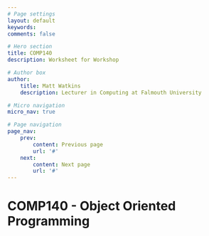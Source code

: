 ```yaml
---
# Page settings
layout: default
keywords:
comments: false

# Hero section
title: COMP140
description: Worksheet for Workshop

# Author box
author:
    title: Matt Watkins
    description: Lecturer in Computing at Falmouth University

# Micro navigation
micro_nav: true

# Page navigation
page_nav:
    prev:
        content: Previous page
        url: '#'
    next:
        content: Next page
        url: '#'
---
```


# COMP140 - Object Oriented Programming
